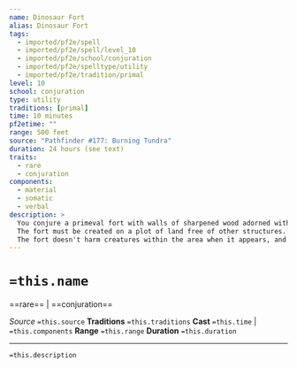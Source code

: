 ```yaml
---
name: Dinosaur Fort
alias: Dinosaur Fort
tags:
  - imported/pf2e/spell
  - imported/pf2e/spell/level_10
  - imported/pf2e/school/conjuration
  - imported/pf2e/spelltype/utility
  - imported/pf2e/tradition/primal
level: 10
school: conjuration
type: utility
traditions: [primal]
time: 10 minutes
pf2etime: ""
range: 500 feet
source: "Pathfinder #177: Burning Tundra"
duration: 24 hours (see text)
traits:
  - rare
  - conjuration
components:
  - material
  - somatic
  - verbal
description: >
  You conjure a primeval fort with walls of sharpened wood adorned with dinosaur skin and teeth, up to 300 feet on a side. Each of the four quadrants of the fort is guarded by a [[Tyrannosaurus]]. While the tyrannosauruses won't cross into the others' territories, their reach allows them to simultaneously attack an intruder near the center of the fort. The tyrannosauruses leave you and anyone you introduce to them alone but treat anyone else they find in the fort as intruders and prospective snacks. When you prepare spells, you can choose not to recover the spell slot you used to cast this spell. If you do, the fort remains for another 24 hours.
  The fort must be created on a plot of land free of other structures. It adapts to the natural terrain, adopting the structural requirements for being built there. The fort adjusts around small features, such as ponds or spires of rock, but can't be created on water or other nonsolid surfaces. If created on snow, sand dunes, or other soft surfaces with a solid surface underneath, the foundation reaches solid ground. If created on a solid but unstable surface, such as a swamp or an area plagued by tremors, roll a DC 3 Flat check each day the fort is present; on a failure, the fort sinks or collapses sometime during that day, and the spell ends.
  The fort doesn't harm creatures within the area when it appears, and it can't be created within a crowd or in a densely populated area. Any creature inadvertently caught inside the fort when the spell is cast ends up unharmed inside the complete fort and always has a clear path of escape.
---
```

# `=this.name`
==rare== | ==conjuration==

*Source* `=this.source`
**Traditions** `=this.traditions`
**Cast** `=this.time` | `=this.components`
**Range** `=this.range`
**Duration** `=this.duration`

***
`=this.description`